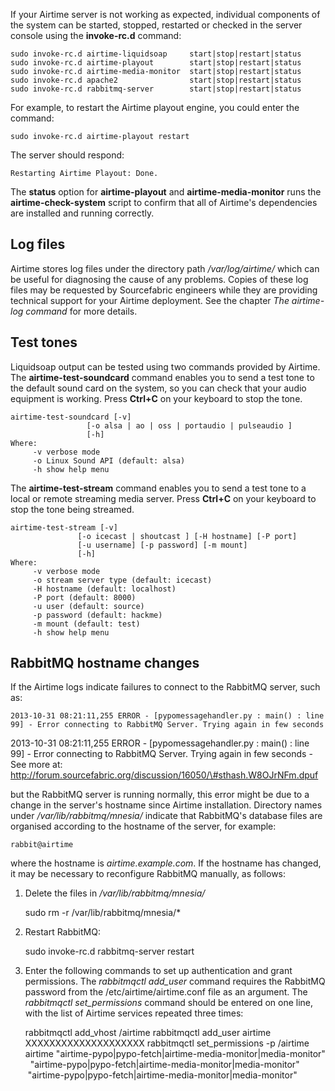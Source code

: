 If your Airtime server is not working as expected, individual components of the system can be started, stopped, restarted or checked in the server console using the <span style="font-weight: bold;">invok</span>**e-rc.d** command:

    sudo invoke-rc.d airtime-liquidsoap     start|stop|restart|status
    sudo invoke-rc.d airtime-playout        start|stop|restart|status
    sudo invoke-rc.d airtime-media-monitor  start|stop|restart|status
    sudo invoke-rc.d apache2                start|stop|restart|status
    sudo invoke-rc.d rabbitmq-server        start|stop|restart|status

For example, to restart the Airtime playout engine, you could enter the command:

    sudo invoke-rc.d airtime-playout restart

The server should respond:

    Restarting Airtime Playout: Done.

The **status** option for **airtime-playout** and **airtime-media-monitor** runs the **airtime-check-system** script to confirm that all of Airtime's dependencies are installed and running correctly.

Log files
---------

Airtime stores log files under the directory path */var/log/airtime/* which can be useful for diagnosing the cause of any problems. Copies of these log files may be requested by Sourcefabric engineers while they are providing technical support for your Airtime deployment. See the chapter *The airtime-log command* for more details.

Test tones
----------

Liquidsoap output can be tested using two commands provided by Airtime. The **airtime-test-soundcard** command enables you to send a test tone to the default sound card on the system, so you can check that your audio equipment is working. Press **Ctrl+C** on your keyboard to stop the tone.

    airtime-test-soundcard [-v]
                     [-o alsa | ao | oss | portaudio | pulseaudio ]
                     [-h]
    Where:
         -v verbose mode
         -o Linux Sound API (default: alsa)
         -h show help menu

The **airtime-test-stream** command enables you to send a test tone to a local or remote streaming media server. Press **Ctrl+C** on your keyboard to stop the tone being streamed.

    airtime-test-stream [-v]
                   [-o icecast | shoutcast ] [-H hostname] [-P port]
                   [-u username] [-p password] [-m mount]
                   [-h]
    Where:
         -v verbose mode
         -o stream server type (default: icecast)
         -H hostname (default: localhost)
         -P port (default: 8000)
         -u user (default: source)
         -p password (default: hackme)
         -m mount (default: test)
         -h show help menu

RabbitMQ hostname changes
-------------------------

If the Airtime logs indicate failures to connect to the RabbitMQ server, such as:

    2013-10-31 08:21:11,255 ERROR - [pypomessagehandler.py : main() : line 
    99] - Error connecting to RabbitMQ Server. Trying again in few seconds

2013-10-31 08:21:11,255 ERROR - \[pypomessagehandler.py : main() : line 99\] - Error connecting to RabbitMQ Server. Trying again in few seconds - See more at: http://forum.sourcefabric.org/discussion/16050/\#sthash.W8OJrNFm.dpuf

but the RabbitMQ server is running normally, this error might be due to a change in the server's hostname since Airtime installation. Directory names under */var/lib/rabbitmq/mnesia/* indicate that RabbitMQ's database files are organised according to the hostname of the server, for example:

    rabbit@airtime

where the hostname is *airtime.example.com*. If the hostname has changed, it may be necessary to reconfigure RabbitMQ manually, as follows:

1. Delete the files in */var/lib/rabbitmq/mnesia/*

    sudo rm -r /var/lib/rabbitmq/mnesia/*

2. Restart RabbitMQ:

    sudo invoke-rc.d rabbitmq-server restart

3. Enter the following commands to set up authentication and grant permissions. The *rabbitmqctl add\_user* command requires the RabbitMQ password from the /etc/airtime/airtime.conf file as an argument. The *rabbitmqctl set\_permissions* command should be entered on one line, with the list of Airtime services repeated three times:

    rabbitmqctl add_vhost /airtime
    rabbitmqctl add_user airtime XXXXXXXXXXXXXXXXXXXX 
    rabbitmqctl set_permissions -p /airtime airtime 
       "airtime-pypo|pypo-fetch|airtime-media-monitor|media-monitor"
       "airtime-pypo|pypo-fetch|airtime-media-monitor|media-monitor"
       "airtime-pypo|pypo-fetch|airtime-media-monitor|media-monitor"
